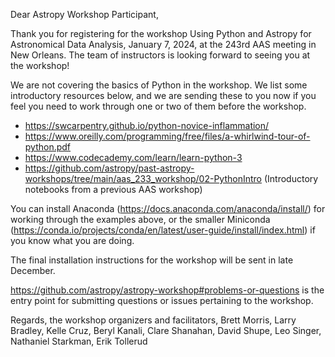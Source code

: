 Dear Astropy Workshop Participant,

Thank you for registering for the workshop Using Python and Astropy for Astronomical Data Analysis,
January 7, 2024, at the 243rd AAS meeting in New Orleans.
The team of instructors is looking forward to seeing you at the workshop!

We are not covering the basics of Python in the workshop.
We list some introductory resources below, and we are sending these to you now
if you feel you need to work through one or two of them before the workshop.

* https://swcarpentry.github.io/python-novice-inflammation/
* https://www.oreilly.com/programming/free/files/a-whirlwind-tour-of-python.pdf
* https://www.codecademy.com/learn/learn-python-3
* https://github.com/astropy/past-astropy-workshops/tree/main/aas_233_workshop/02-PythonIntro
  (Introductory notebooks from a previous AAS workshop)

You can install Anaconda (https://docs.anaconda.com/anaconda/install/) for working through
the examples above, or the smaller Miniconda (https://conda.io/projects/conda/en/latest/user-guide/install/index.html)
if you know what you are doing.

The final installation instructions for the workshop will be sent in late December.

https://github.com/astropy/astropy-workshop#problems-or-questions is the entry point for
submitting questions or issues pertaining to the workshop.

Regards, the workshop organizers and facilitators,
Brett Morris, Larry Bradley, Kelle Cruz, Beryl Kanali, Clare Shanahan,
David Shupe, Leo Singer, Nathaniel Starkman, Erik Tollerud
